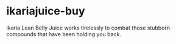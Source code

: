 # ikariajuice-buy
Ikaria Lean Belly Juice works tirelessly to combat those stubborn compounds that have been holding you back.
